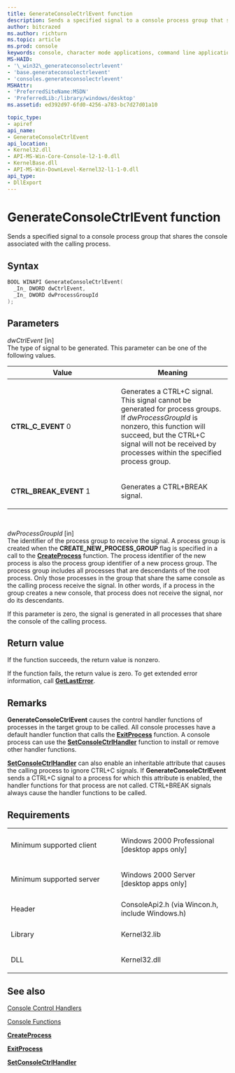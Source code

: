 ```yaml
---
title: GenerateConsoleCtrlEvent function
description: Sends a specified signal to a console process group that shares the console associated with the calling process.
author: bitcrazed
ms.author: richturn
ms.topic: article
ms.prod: console
keywords: console, character mode applications, command line applications, terminal applications, console api
MS-HAID:
- '\_win32\_generateconsolectrlevent'
- 'base.generateconsolectrlevent'
- 'consoles.generateconsolectrlevent'
MSHAttr:
- 'PreferredSiteName:MSDN'
- 'PreferredLib:/library/windows/desktop'
ms.assetid: ed392d97-6fd0-4256-a783-bc7d27d01a10

topic_type:
- apiref
api_name:
- GenerateConsoleCtrlEvent
api_location:
- Kernel32.dll
- API-MS-Win-Core-Console-l2-1-0.dll
- KernelBase.dll
- API-MS-Win-DownLevel-Kernel32-l1-1-0.dll
api_type:
- DllExport
---
```


# GenerateConsoleCtrlEvent function


Sends a specified signal to a console process group that shares the console associated with the calling process.

Syntax
------

```C
BOOL WINAPI GenerateConsoleCtrlEvent(
  _In_ DWORD dwCtrlEvent,
  _In_ DWORD dwProcessGroupId
);
```

Parameters
----------

*dwCtrlEvent* \[in\]  
The type of signal to be generated. This parameter can be one of the following values.

<table>
<colgroup>
<col width="50%" />
<col width="50%" />
</colgroup>
<thead>
<tr class="header">
<th>Value</th>
<th>Meaning</th>
</tr>
</thead>
<tbody>
<tr class="odd">
<td><span id="CTRL_C_EVENT"></span><span id="ctrl_c_event"></span>
<strong>CTRL_C_EVENT</strong>
0</td>
<td><p>Generates a CTRL+C signal. This signal cannot be generated for process groups. If <em>dwProcessGroupId</em> is nonzero, this function will succeed, but the CTRL+C signal will not be received by processes within the specified process group.</p></td>
</tr>
<tr class="even">
<td><span id="CTRL_BREAK_EVENT"></span><span id="ctrl_break_event"></span>
<strong>CTRL_BREAK_EVENT</strong>
1</td>
<td><p>Generates a CTRL+BREAK signal.</p></td>
</tr>
</tbody>
</table>

 

*dwProcessGroupId* \[in\]  
The identifier of the process group to receive the signal. A process group is created when the **CREATE\_NEW\_PROCESS\_GROUP** flag is specified in a call to the [**CreateProcess**](https://msdn.microsoft.com/library/windows/desktop/ms682425) function. The process identifier of the new process is also the process group identifier of a new process group. The process group includes all processes that are descendants of the root process. Only those processes in the group that share the same console as the calling process receive the signal. In other words, if a process in the group creates a new console, that process does not receive the signal, nor do its descendants.

If this parameter is zero, the signal is generated in all processes that share the console of the calling process.

Return value
------------

If the function succeeds, the return value is nonzero.

If the function fails, the return value is zero. To get extended error information, call [**GetLastError**](https://msdn.microsoft.com/library/windows/desktop/ms679360).

Remarks
-------

**GenerateConsoleCtrlEvent** causes the control handler functions of processes in the target group to be called. All console processes have a default handler function that calls the [**ExitProcess**](https://msdn.microsoft.com/library/windows/desktop/ms682658) function. A console process can use the [**SetConsoleCtrlHandler**](setconsolectrlhandler.md) function to install or remove other handler functions.

[**SetConsoleCtrlHandler**](setconsolectrlhandler.md) can also enable an inheritable attribute that causes the calling process to ignore CTRL+C signals. If **GenerateConsoleCtrlEvent** sends a CTRL+C signal to a process for which this attribute is enabled, the handler functions for that process are not called. CTRL+BREAK signals always cause the handler functions to be called.

Requirements
------------

<table>
<colgroup>
<col width="50%" />
<col width="50%" />
</colgroup>
<tbody>
<tr class="odd">
<td><p>Minimum supported client</p></td>
<td><p>Windows 2000 Professional [desktop apps only]</p></td>
</tr>
<tr class="even">
<td><p>Minimum supported server</p></td>
<td><p>Windows 2000 Server [desktop apps only]</p></td>
</tr>
<tr class="odd">
<td><p>Header</p></td>
<td>ConsoleApi2.h (via Wincon.h, include Windows.h)</td>
</tr>
<tr class="even">
<td><p>Library</p></td>
<td>Kernel32.lib</td>
</tr>
<tr class="odd">
<td><p>DLL</p></td>
<td>Kernel32.dll</td>
</tr>
<tr class="even">
</tr>
<tr class="odd">
</tr>
<tr class="even">
</tr>
</tbody>
</table>

## <span id="see_also"></span>See also


[Console Control Handlers](console-control-handlers.md)

[Console Functions](console-functions.md)

[**CreateProcess**](https://msdn.microsoft.com/library/windows/desktop/ms682425)

[**ExitProcess**](https://msdn.microsoft.com/library/windows/desktop/ms682658)

[**SetConsoleCtrlHandler**](setconsolectrlhandler.md)

 

 




